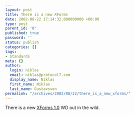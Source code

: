 ```yaml
---
layout: post
title: There is a new XForms
date: 2002-08-22 17:14:32.000000000 +00:00
type: post
parent_id: '0'
published: true
password: ''
status: publish
categories: []
tags:
- Standards
meta: {}
author:
  login: niklas
  email: niklas@protocol7.com
  display_name: Niklas
  first_name: Niklas
  last_name: Gustavsson
permalink: "/archives/2002/08/22/there_is_a_new_xforms/"
---
```

There is a new [XForms 1.0](http://www.w3.org/TR/2002/WD-xforms-20020821/) WD out in the wild.

